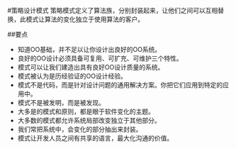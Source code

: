 #策略设计模式
策略模式定义了算法族，分别封装起来，让他们之间可以互相替换，此模式让算法的变化独立于使用算法的客户。

##要点
* 知道OO基础，并不足以让你设计出良好的OO系统。
* 良好的OO设计必须具备可复用、可扩充、可维护三个特性。
* 模式可以让我们建造出具有良好OO设计质量的系统。
* 模式被认为是历经验证的OO设计经验。
* 模式不是代码，而是针对设计问题的通用解决方案。你把它们应用到特定的应用中。
* 模式不是被发明，而是被发现。
* 大多是的模式和原则，都是眼于软件变化的主题。
* 大多数的模式都允许系统局部改变独立于其他部分。
* 我们常把系统中，会变化的部分抽出来封装。
* 模式让开发人员之间有共享的语言，最大化沟通的价值。